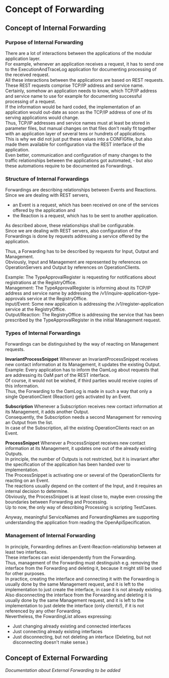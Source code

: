 # Concept of Forwarding  


## Concept of Internal Forwarding  


### Purpose of Internal Forwarding  

There are a lot of interactions between the applications of the modular application layer.  
For example, whenever an application receives a request, it has to send one to the ExecutionAndTraceLog application for documenting processing of the received request.  
All these interactions between the applications are based on REST requests.  
These REST requests comprise TCP/IP address and service name.  
Certainly, somehow an application needs to know, which TCP/IP address and service name to use for example for documenting successful processing of a request.  
If the information would be hard coded, the implementation of an application would out-date as soon as the TCP/IP address of one of its serving applications would change.  
Thus, TCP/IP addresses and service names must at least be stored in parameter files, but manual changes on that files don't really fit together with an application layer of several tens or hundrets of applications.  
This is why we did not just put these values into a CONFIGfile, but also made them available for configuration via the REST interface of the application.  
Even better, communication and configuration of many changes to the traffic relationships between the applications got automated, - but also these automations require to be documented as Forwardings.  


### Structure of Internal Forwardings

Forwardings are describing relationships between Events and Reactions.  
Since we are dealing with REST servers,  
- an Event is a request, which has been received on one of the services offered by the application and  
- the Reaction is a request, which has to be sent to another application.  

As described above, these relationships shall be configurable.  
Since we are dealing with REST servers, also configuration of the Forwardings is done by requests addressing a service offered by the application.  

Thus, a Forwarding has to be described by requests for Input, Output and Management.  
Obviously, Input and Management are represented by references on OperationServers and Output by references on OperationClients.  

Example: The TypeApprovalRegister is requesting for notifications about registrations at the RegistryOffice.  
Management: The TypeApprovalRegister is informing about its TCP/IP address and service name by addressing the /v1/inquire-application-type-approvals service at the RegistryOffice.  
Input/Event: Some new application is addressing the /v1/register-application service at the RegistryOffice.  
Output/Reaction: The RegistryOffice is addressing the service that has been prescribed by the TypeApprovalRegister in the initial Management request.  


### Types of Internal Forwardings

Forwardings can be distinguished by the way of reacting on Management requests.  

**InvariantProcessSnippet**
Whenever an InvariantProcessSnippet receives new contact information at its Management, it updates the existing Output.  
Example: Every application has to inform the OamLog about requests that are addressing its OaM part of the REST interface.  
Of course, it would not be wished, if third parties would receive copies of this information.  
Thus, the Forwarding to the OamLog is made in such a way that only a single OperationClient (Reaction) gets activated by an Event.  

**Subscription**
Whenever a Subscription receives new contact information at its Management, it adds another Output.  
Consequently, the Subscription needs a second Management for removing an Output from the list.  
In case of the Subscription, all the existing OperationClients react on an Event.  

**ProcessSnippet**
Whenever a ProcessSnippet receives new contact information at its Management, it updates one out of the already existing Outputs.  
In principle, the number of Outputs is not restricted, but it is invariant after the specification of the application has been handed over to implementation.  
The ProcessSnippet is activating one or several of the OperationClients for reacting on an Event.  
The reactions usually depend on the content of the Input, and it requires an internal decision to determine.  
Obviously, the ProcessSnippet is at least close to, maybe even crossing the boundaries between Forwarding and Processing.  
Up to now, the only way of describing Processing is scripting TestCases.  

Anyway, meaningful ServiceNames and ForwardingNames are supporting understanding the application from reading the OpenApiSpecification.


### Management of Internal Forwarding

In principle, Forwarding defines an Event-Reaction-relationship between at least two interfaces.  
These interfaces can exist idenpendently from the Forwarding.  
Thus, management of the Forwarding must destinguish e.g. removing the interface from the Forwarding and deleting it, because it might still be used for other purposes.  
In practice, creating the interface and connecting it with the Forwarding is usually done by the same Management request, and it is left to the implementation to just create the interface, in case it is not already existing.  
Also disconnecting the interface from the Forwarding and deleting it is usually done by the same Management request, and it is left to the implementation to just delete the interface (only clients!), if it is not referenced by any other Forwarding.  
Nevertheless, the FowardingList allows expressing:
- Just changing already existing and connected interfaces
- Just connecting already existing interfaces
- Just disconnecting, but not deleting an interface
(Deleting, but not disconnecting doesn't make sense.)


## Concept of External Forwarding  
_Documentation about External Forwarding to be added_
